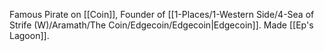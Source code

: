 Famous Pirate on [[Coin]], Founder of [[1-Places/1-Western Side/4-Sea of Strife (W)/Aramath/The Coin/Edgecoin/Edgecoin|Edgecoin]]. Made [[Ep's Lagoon]].